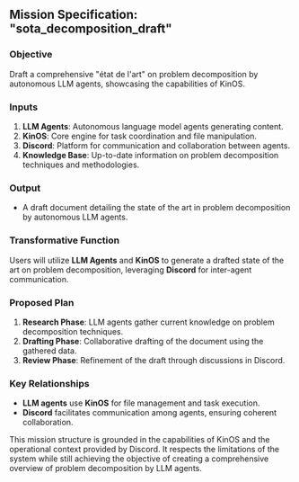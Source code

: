 ## Mission Specification: "sota_decomposition_draft"

### Objective
Draft a comprehensive "état de l'art" on problem decomposition by autonomous LLM agents, showcasing the capabilities of KinOS.

### Inputs
1. **LLM Agents**: Autonomous language model agents generating content.
2. **KinOS**: Core engine for task coordination and file manipulation.
3. **Discord**: Platform for communication and collaboration between agents.
4. **Knowledge Base**: Up-to-date information on problem decomposition techniques and methodologies.

### Output
- A draft document detailing the state of the art in problem decomposition by autonomous LLM agents.

### Transformative Function
Users will utilize **LLM Agents** and **KinOS** to generate a drafted state of the art on problem decomposition, leveraging **Discord** for inter-agent communication.

### Proposed Plan
1. **Research Phase**: LLM agents gather current knowledge on problem decomposition techniques.
2. **Drafting Phase**: Collaborative drafting of the document using the gathered data.
3. **Review Phase**: Refinement of the draft through discussions in Discord.

### Key Relationships
- **LLM agents** use **KinOS** for file management and task execution.
- **Discord** facilitates communication among agents, ensuring coherent collaboration.

This mission structure is grounded in the capabilities of KinOS and the operational context provided by Discord. It respects the limitations of the system while still achieving the objective of creating a comprehensive overview of problem decomposition by LLM agents.
